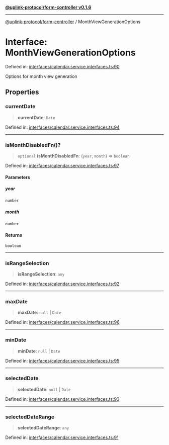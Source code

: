 [**@uplink-protocol/form-controller v0.1.6**](../README.md)

***

[@uplink-protocol/form-controller](../globals.md) / MonthViewGenerationOptions

# Interface: MonthViewGenerationOptions

Defined in: [interfaces/calendar.service.interfaces.ts:90](https://github.com/jmkcoder/uplink-protocol-calendar/blob/f78ad3d76836bc48e6721214f929c06c541c2ab7/src/interfaces/calendar.service.interfaces.ts#L90)

Options for month view generation

## Properties

### currentDate

> **currentDate**: `Date`

Defined in: [interfaces/calendar.service.interfaces.ts:94](https://github.com/jmkcoder/uplink-protocol-calendar/blob/f78ad3d76836bc48e6721214f929c06c541c2ab7/src/interfaces/calendar.service.interfaces.ts#L94)

***

### isMonthDisabledFn()?

> `optional` **isMonthDisabledFn**: (`year`, `month`) => `boolean`

Defined in: [interfaces/calendar.service.interfaces.ts:97](https://github.com/jmkcoder/uplink-protocol-calendar/blob/f78ad3d76836bc48e6721214f929c06c541c2ab7/src/interfaces/calendar.service.interfaces.ts#L97)

#### Parameters

##### year

`number`

##### month

`number`

#### Returns

`boolean`

***

### isRangeSelection

> **isRangeSelection**: `any`

Defined in: [interfaces/calendar.service.interfaces.ts:92](https://github.com/jmkcoder/uplink-protocol-calendar/blob/f78ad3d76836bc48e6721214f929c06c541c2ab7/src/interfaces/calendar.service.interfaces.ts#L92)

***

### maxDate

> **maxDate**: `null` \| `Date`

Defined in: [interfaces/calendar.service.interfaces.ts:96](https://github.com/jmkcoder/uplink-protocol-calendar/blob/f78ad3d76836bc48e6721214f929c06c541c2ab7/src/interfaces/calendar.service.interfaces.ts#L96)

***

### minDate

> **minDate**: `null` \| `Date`

Defined in: [interfaces/calendar.service.interfaces.ts:95](https://github.com/jmkcoder/uplink-protocol-calendar/blob/f78ad3d76836bc48e6721214f929c06c541c2ab7/src/interfaces/calendar.service.interfaces.ts#L95)

***

### selectedDate

> **selectedDate**: `null` \| `Date`

Defined in: [interfaces/calendar.service.interfaces.ts:93](https://github.com/jmkcoder/uplink-protocol-calendar/blob/f78ad3d76836bc48e6721214f929c06c541c2ab7/src/interfaces/calendar.service.interfaces.ts#L93)

***

### selectedDateRange

> **selectedDateRange**: `any`

Defined in: [interfaces/calendar.service.interfaces.ts:91](https://github.com/jmkcoder/uplink-protocol-calendar/blob/f78ad3d76836bc48e6721214f929c06c541c2ab7/src/interfaces/calendar.service.interfaces.ts#L91)
